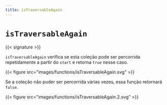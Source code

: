 ```yaml
---
title: isTraversableAgain
---
```


# `isTraversableAgain`

{{< signature >}}

`isTraversableAgain` verifica se esta coleção pode ser percorrida repetidamente a partir do
`start` e retorna `true` nesse caso.

{{< figure src="images/functions/isTraversableAgain.svg" >}}

Se a coleção não puder ser percorrida várias vezes, essa função retornará `false`.

{{< figure src="images/functions/isTraversableAgain.2.svg" >}}
